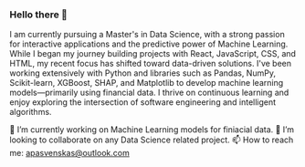 ### Hello there 👋

I am currently pursuing a Master's in Data Science, with a strong passion for interactive applications and the predictive power of Machine Learning. While I began my journey building projects with React, JavaScript, CSS, and HTML, my recent focus has shifted toward data-driven solutions. I've been working extensively with Python and libraries such as Pandas, NumPy, Scikit-learn, XGBoost, SHAP, and Matplotlib to develop machine learning models—primarily using financial data. I thrive on continuous learning and enjoy exploring the intersection of software engineering and intelligent algorithms.

🔭 I’m currently working on Machine Learning models for finiacial data. 
👯 I’m looking to collaborate on any Data Science related project.
📫 How to reach me: apasvenskas@outlook.com
<!--
**apasvenskas/apasvenskas** is a ✨ _special_ ✨ repository because its `README.md` (this file) appears on your GitHub profile.

Here are some ideas to get you started:

- 🔭 I’m currently working on ...
- 🌱 I’m currently learning ...
- 👯 I’m looking to collaborate on ...
- 🤔 I’m looking for help with ...
- 💬 Ask me about ...
- 📫 How to reach me: ...
- 😄 Pronouns: ...
- ⚡ Fun fact: ...
-->
